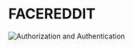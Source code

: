 # FACEREDDIT
![Authorization and Authentication](https://user-images.githubusercontent.com/84604184/134824591-c89a90ef-5fc0-4325-bcc4-2b1c488b66fa.gif)
